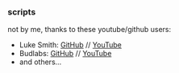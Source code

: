 ### scripts
not by me, thanks to these youtube/github users:

* Luke Smith: [GitHub](https://github.com/lukesmithxyz) // [YouTube](https://www.youtube.com/channel/UC2eYFnH61tmytImy1mTYvhA)
* Budlabs: [GitHub](https://github.com/budlabs) // [YouTube](https://www.youtube.com/user/dubbeltumme)
* and others...
